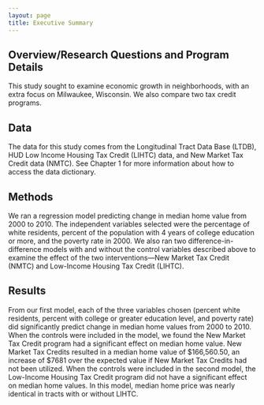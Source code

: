 ```yaml
---
layout: page
title: Executive Summary
---
```



## Overview/Research Questions and Program Details
This study sought to examine economic growth in neighborhoods, with an extra focus on Milwaukee, Wisconsin. We also compare two tax credit programs.

## Data
The data for this study comes from the Longitudinal Tract Data Base (LTDB), HUD Low Income Housing Tax Credit (LIHTC) data, and New Market Tax Credit data (NMTC). See Chapter 1 for more information about how to access the data dictionary.

## Methods
We ran a regression model predicting change in median home value from 2000 to 2010. The independent variables selected were the percentage of white residents, percent of the population with 4 years of college education or more, and the poverty rate in 2000.
We also ran two difference-in-difference models with and without the control variables described above to examine the effect of the two interventions—New Market Tax Credit (NMTC) and Low-Income Housing Tax Credit (LIHTC).

## Results
From our first model, each of the three variables chosen (percent white residents, percent with college or greater education level, and poverty rate) did significantly predict change in median home values from 2000 to 2010.
When the controls were included in the model, we found the New Market Tax Credit program had a significant effect on median home value. New Market Tax Credits resulted in a median home value of $166,560.50, an increase of $7681 over the expected value if New Market Tax Credits had not been utilized.
When the controls were included in the second model, the Low-Income Housing Tax Credit program did not have a significant effect on median home values. In this model, median home price was nearly identical in tracts with or without LIHTC.


